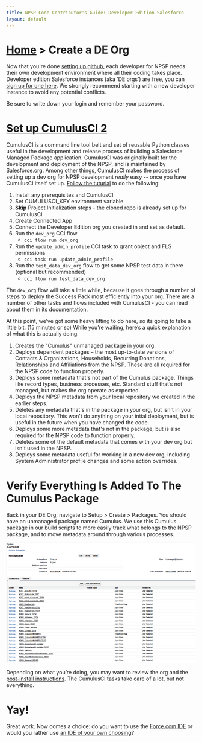 ```yaml
---
title: NPSP Code Contributor's Guide: Developer Edition Salesforce
layout: default
---
```

# [Home](http://developer.salesforcefoundation.org/Cumulus/Contributor/) > Create a DE Org

Now that you're done [setting up github](Github.html), each developer for NPSP needs their own development environment where all their coding takes place. Developer edition Salesforce instances (aka ‘DE orgs’) are free, you can [sign up for one here](https://developer.salesforce.com/en/signup). We strongly recommend starting with a new developer instance to avoid any potential conflicts.

Be sure to write down your login and remember your password. 

# [Set up CumulusCI 2](http://cumulusci.readthedocs.io/en/latest/tutorial.html)

CumulusCI is a command line tool belt and set of reusable Python classes useful in the development and release process of building a Salesforce Managed Package application. CumulusCI was originally built for the development and deployment of the NPSP, and is maintained by Salesforce.org. Among other things, CumulusCI makes the process of setting up a dev org for NPSP development *really* easy -- once you have CumulusCI itself set up. [Follow the tuturial](http://cumulusci.readthedocs.io/en/latest/tutorial.html) to do the following:

1. Install any prerequisites and CumulusCI
2. Set CUMULUSCI_KEY environment variable
3. **Skip** Project Initialization steps - the cloned repo is already set up for CumulusCI
4. Create Connected App
5. Connect the Developer Edition org you created in and set as default.
6. Run the ```dev_org``` CCI flow
    - ```cci flow run dev_org```
7. Run the ```update_admin_profile``` CCI task to grant object and FLS permissions
	- ```cci task run update_admin_profile```
7. Run the ```test_data_dev_org``` flow to get some NPSP test data in there (optional but recommended)
    - ```cci flow run test_data_dev_org```

The ```dev_org``` flow will take a little while, because it goes through a number of steps to deploy the Success Pack most efficiently into your org. There are a number of other tasks and flows included with CumulusCI - you can read about them in its documentation.

At this point, we’ve got some heavy lifting to do here, so its going to take a little bit.  (15 minutes or so) While you’re waiting, here’s a quick explanation of what this is actually doing.

1. Creates the "Cumulus" unmanaged package in your org. 
2. Deploys dependent packages – the most up-to-date versions of Contacts & Organizations, Households, Recurring Donations, Relationships and Affiliations from the NPSP. These are all required for the NPSP code to function properly.
3. Deploys some metadata that's not part of the Cumulus package. Things like record types, business processes, etc.  Standard stuff that’s not managed, but makes the org operate as expected.
4. Deploys the NPSP metadata from your local repository we created in the earlier steps.
5. Deletes any metadata that's in the package in your org, but isn't in your local repository. This won't do anything on your intial deployment, but is useful in the future when you have changed the code.
6. Deploys some more metadata that's not in the package, but is also required for the NPSP code to function properly.
7. Deletes some of the default metadata that comes with your dev org but isn't used in the NPSP.
8. Deploys some metadata useful for working in a new dev org, including System Administrator profile changes and some action overrides.


# Verify Everything Is Added To The Cumulus Package

Back in your DE Org, navigate to Setup > Create > Packages. You should have an unmanaged package named Cumulus. We use this Cumulus package in our build scripts to more easily track what belongs to the NPSP package, and to move metadata around through various processes.

![Cumulus Package Contents Example](img/cumulus-package-example.png)

Depending on what you’re doing, you may want to review the org and the [post-install instructions](https://powerofus.force.com/articles/Resource/NPSP-Post-Install-Checklist). The CumulusCI tasks take care of a lot, but not everything. 

# Yay!

Great work. Now comes a choice: do you want to use the [Force.com IDE](Force.com-IDE-Setup.html) or would you rather use [an IDE of your own choosing](Alternate-IDEs.html)?

